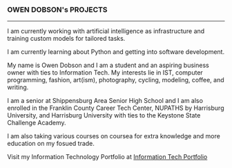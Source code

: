 ### OWEN DOBSON's PROJECTS
----------------------------------

I am currently working with artificial intelligence as infrastructure and training custom models for tailored tasks.

I am currently learning about Python and getting into software development. 

My name is Owen Dobson and I am a student and an aspiring business owner with ties to Information Tech. My interests lie in IST, computer programming, fashion, art(ism), photography, cycling, modeling, coffee, and writing.

I am a senior at Shippensburg Area Senior High School and I am also enrolled in the Franklin County Career Tech Center, NUPATHS by Harrisburg University, and Harrisburg University with ties to the Keystone State Challenge Academy.

I am also taking various courses on coursea for extra knowledge and more education on my fosued trade.

Visit my Information Technology Portfolio at  [Information Tech Portfolio](https://github.com/otdobson/otdobson/raw/main/itportfolio)


